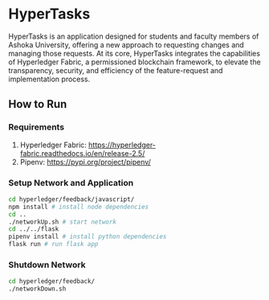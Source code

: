 # HyperTasks

HyperTasks is an application designed for students and faculty members of Ashoka University, offering
a new approach to requesting changes and managing those requests. At its core, HyperTasks integrates
the capabilities of Hyperledger Fabric, a permissioned blockchain framework, to elevate the transparency,
security, and efficiency of the feature-request and implementation process.

## How to Run

### Requirements

1. Hyperledger Fabric: https://hyperledger-fabric.readthedocs.io/en/release-2.5/
2. Pipenv: https://pypi.org/project/pipenv/

### Setup Network and Application

```zsh
cd hyperledger/feedback/javascript/
npm install # install node dependencies
cd ..
./networkUp.sh # start network
cd ../../flask
pipenv install # install python dependencies
flask run # run flask app
```

### Shutdown Network

```zsh
cd hyperledger/feedback/
./networkDown.sh
```
